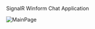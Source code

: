 SignalR Winform Chat Application


![MainPage](https://github.com/user-attachments/assets/8979a555-a99c-4574-b713-f142e8dadcf8)
